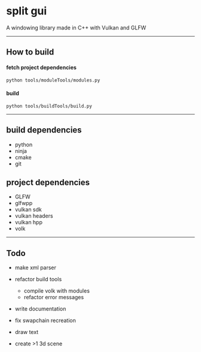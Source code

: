 # split gui
 A windowing library made in C++ with Vulkan and GLFW

---

## How to build 

#### fetch project dependencies

`python tools/moduleTools/modules.py`

#### build

`python tools/buildTools/build.py`

---

## build dependencies

* python
* ninja
* cmake
* git

## project dependencies

* GLFW
* glfwpp
* vulkan sdk 
* vulkan headers
* vulkan hpp
* volk

---

## Todo

* make xml parser

* refactor build tools
    * compile volk with modules
    * refactor error messages

* write documentation
* fix swapchain recreation

* draw text
* create >1 3d scene